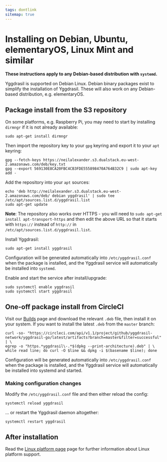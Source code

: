 ```yaml
---
tags: dontlink
sitemap: true
---
```


# Installing on Debian, Ubuntu, elementaryOS, Linux Mint and similar

**These instructions apply to any Debian-based distribution with `systemd`.**

Yggdrasil is supported on Debian Linux. Debian binary packages exist to simplify
the installation of Yggdrasil. These will also work on any Debian-based
distribution, e.g. elementaryOS.

## Package install from the S3 repository

On some platforms, e.g. Raspberry Pi, you may need to start by installing
`dirmngr` if it is not already available:
```
sudo apt-get install dirmngr
```

Then import the repository key to your `gpg` keyring and export it to your
`apt` keyring:
```
gpg --fetch-keys https://neilalexander.s3.dualstack.eu-west-2.amazonaws.com/deb/key.txt
gpg --export 569130E8CA20FBC4CB3FDE555898470A764B32C9 | sudo apt-key add -
```

Add the repository into your `apt` sources:
```
echo 'deb http://neilalexander.s3.dualstack.eu-west-2.amazonaws.com/deb/ debian yggdrasil' | sudo tee /etc/apt/sources.list.d/yggdrasil.list
sudo apt-get update
```

**Note**: The repository also works over HTTPS - you will need to `sudo apt-get install apt-transport-https` and then edit the above URL so that it starts with `https://` instead of `http://` in `/etc/apt/sources.list.d/yggdrasil.list`.

Install Yggdrasil:
```
sudo apt-get install yggdrasil
```
Configuration will be generated automatically into `/etc/yggdrasil.conf` when
the package is installed, and the Yggdrasil service will automatically be
installed into `systemd`.

Enable and start the service after install/upgrade:
```
sudo systemctl enable yggdrasil
sudo systemctl start yggdrasil
```

## One-off package install from CircleCI

Visit our [Builds](builds.md) page and download the relevant `.deb` file, then
install it on your system. If you want to install the latest `.deb` from the
`master` branch:
```
curl -so- "https://circleci.com/api/v1.1/project/github/yggdrasil-network/yggdrasil-go/latest/artifacts?branch=master&filter=successful" | \
egrep -o "https.*yggdrasil\-.*$(dpkg --print-architecture).deb" | \
while read line; do curl -O $line && dpkg -i $(basename $line); done
```
Configuration will be generated automatically into `/etc/yggdrasil.conf` when
the package is installed, and the Yggdrasil service will automatically be
installed into systemd and started.

### Making configuration changes

Modify the `/etc/yggdrasil.conf` file and then either reload the config:
```
systemctl reload yggdrasil
```
... or restart the Yggdrasil daemon altogether:
```
systemctl restart yggdrasil
```

## After installation

Read the [Linux platform page](platform-linux.md) page for further
information about Linux platform support.
